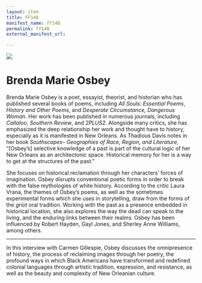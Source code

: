 ```yaml
---
layout: item
title: FF148
manifest_name: ff148
permalink: ff148
external_manifest_url: 

---
```

<!-- Add an essay or interpretive material below this line,
using HTML or markdown.  Do not modify this file above this line -->
<body>
  <img src="https://furiousflower.org/wp-content/uploads/2019/04/osbey-profile.png">
  <h1>Brenda Marie Osbey</h1>
    <p>Brenda Marie Osbey is a poet, essayist, theorist, and historian who has published several books of poems, including <i>All Souls: Essential Poems</i>, <i>History and Other Poems</i>, and <i>Desperate Circumstance, Dangerous Woman</i>. Her work has been published in numerous journals, including <i>Callaloo</i>, <i>Southern Review</i>, and <i>2PLUS2</i>. Alongside many critics, she has emphasized the deep relationship her work and thought have to history, especially as it is manifested in New Orleans. As Thadious Davis notes in her book <i>Southscapes– Geographies of Race, Region, and Literature</i>, “[Osbey’s] selective knowledge of a past is part of the cultural logic of her New Orleans as an architectonic space. Historical memory for her is a way to get at the structures of the past.”</p>
    <p>She focuses on historical reclamation through her characters’ forces of imagination. Osbey disrupts conventional poetic forms in order to break with the false mythologies of white history.  According to the critic Laura Vrana, the themes of Osbey’s poems, as well as the sometimes experimental forms which she uses in storytelling, draw from the forms of the <i>griot</i> oral tradition. Working with the past as a presence embedded in historical location, she also explores the way the dead can speak to the living, and the enduring links between their realms. Osbey has been influenced by Robert Hayden, Gayl Jones, and Sherley Anne Williams, among others.</p>
<hr/>
In this interview with Carmen Gillespie, Osbey discusses the omnipresence of history, the process of reclaiming images through her poetry, the profound ways in which Black Americans have transformed and redefined colonial languages through artistic tradition, expression, and resistance, as well as the beauty and complexity of New Orleanian culture.

</body>

